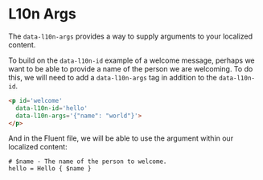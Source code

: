# L10n Args

The `data-l10n-args` provides a way to supply arguments to your localized content.

To build on the `data-l10n-id` example of a welcome message, perhaps we want to be able to provide a name of the person we are welcoming. To do this, we will need to add a `data-l10n-args` tag in addition to the `data-l10n-id`.

```html
<p id='welcome'
  data-l10n-id='hello'
  data-l10n-args='{"name": "world"}'>
</p>
```

And in the Fluent file, we will be able to use the argument within our localized content:

```
# $name - The name of the person to welcome.
hello = Hello { $name }
```
